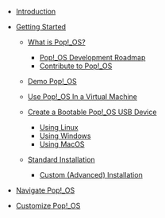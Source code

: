 - [Introduction](README.md)
- [Getting Started](getting-started/getting-started.md)
    - [What is Pop!_OS?]()
        - [Pop!_OS Development Roadmap]()
        - [Contribute to Pop!_OS]()
    - [Demo Pop!_OS]()
    - [Use Pop!_OS In a Virtual Machine]()
    - [Create a Bootable Pop!_OS USB Device](getting-started/create-bootable-media/create-bootable-usb.md)
        - [Using Linux](getting-started/create-bootable-media/bootable-usb-using-linux.md)
        - [Using Windows](getting-started/create-bootable-media/bootable-usb-using-windows.md)
        - [Using MacOS](getting-started/create-bootable-media/bootable-usb-using-macos.md)

    - [Standard Installation](getting-started/installation/installation.md)
        - [Custom (Advanced) Installation]()
    
- [Navigate Pop!_OS]()
- [Customize Pop!_OS]()

